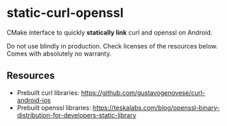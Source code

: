 # static-curl-openssl
CMake interface to quickly **statically link** curl and openssl on Android.

Do not use blindly in production. Check licenses of the resources below.<br>
Comes with absolutely no warranty.

## Resources
- Prebuilt curl libraries: https://github.com/gustavogenovese/curl-android-ios
- Prebuilt openssl libraries: https://teskalabs.com/blog/openssl-binary-distribution-for-developers-static-library
